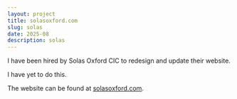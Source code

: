 ```yaml
---
layout: project
title: solasoxford.com
slug: solas
date: 2025-08
description: solas
---
```


I have been hired by Solas Oxford CIC to redesign and update their website.

I have yet to do this.

The website can be found at <a href="https://solasoxford.com" target="new">solasoxford.com</a>.
